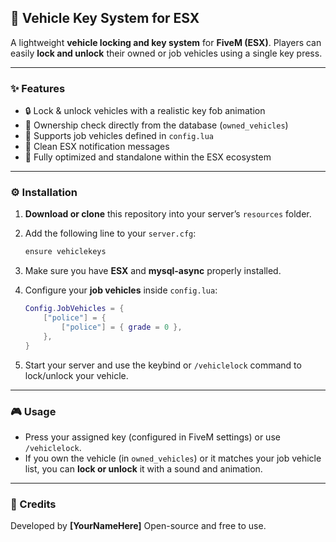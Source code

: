 ## 🔑 Vehicle Key System for ESX

A lightweight **vehicle locking and key system** for **FiveM (ESX)**.
Players can easily **lock and unlock** their owned or job vehicles using a single key press.

---

### ✨ Features

* 🔒 Lock & unlock vehicles with a realistic key fob animation
* 🚗 Ownership check directly from the database (`owned_vehicles`)
* 👮 Supports job vehicles defined in `config.lua`
* 💬 Clean ESX notification messages
* 🧩 Fully optimized and standalone within the ESX ecosystem

---

### ⚙️ Installation

1. **Download or clone** this repository into your server’s `resources` folder.
2. Add the following line to your `server.cfg`:

   ```bash
   ensure vehiclekeys
   ```
3. Make sure you have **ESX** and **mysql-async** properly installed.
4. Configure your **job vehicles** inside `config.lua`:

   ```lua
   Config.JobVehicles = {
       ["police"] = {
           ["police"] = { grade = 0 },
       },
   }
   ```
5. Start your server and use the keybind or `/vehiclelock` command to lock/unlock your vehicle.

---

### 🎮 Usage

* Press your assigned key (configured in FiveM settings) or use `/vehiclelock`.
* If you own the vehicle (in `owned_vehicles`) or it matches your job vehicle list,
  you can **lock or unlock** it with a sound and animation.

---

### 🧠 Credits

Developed by **[YourNameHere]**
Open-source and free to use.
